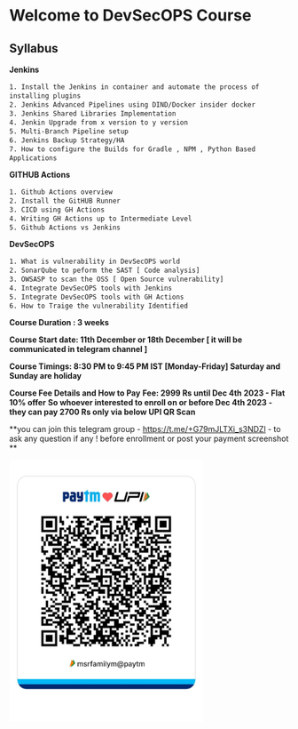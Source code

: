 # Welcome to DevSecOPS Course 
## Syllabus

**Jenkins**

```
1. Install the Jenkins in container and automate the process of installing plugins
2. Jenkins Advanced Pipelines using DIND/Docker insider docker
3. Jenkins Shared Libraries Implementation 
4. Jenkin Upgrade from x version to y version
5. Multi-Branch Pipeline setup
6. Jenkins Backup Strategy/HA
7. How to configure the Builds for Gradle , NPM , Python Based Applications

```
**GITHUB Actions**
```
1. Github Actions overview
2. Install the GitHUB Runner
3. CICD using GH Actions
4. Writing GH Actions up to Intermediate Level
5. Github Actions vs Jenkins
```

**DevSecOPS**
```
1. What is vulnerability in DevSecOPS world 
2. SonarQube to peform the SAST [ Code analysis]
3. OWSASP to scan the OSS [ Open Source vulnerability]
4. Integrate DevSecOPS tools with Jenkins
5. Integrate DevSecOPS tools with GH Actions
6. How to Traige the vulnerability Identified

```

**Course Duration : 3 weeks**

**Course Start date: 11th December or 18th December [ it will be communicated in telegram channel ]**

**Course Timings: 8:30 PM to 9:45 PM IST [Monday-Friday] Saturday and Sunday are holiday**

**Course Fee Details and How to Pay**
**Fee: 2999 Rs until Dec 4th 2023 - Flat 10% offer**
**So whoever interested to enroll on or before Dec 4th 2023 - they can pay 2700 Rs only via below UPI QR Scan**

**you can join this telegram group - https://t.me/+G79mJLTXi_s3NDZl - to ask any question if any ! before enrollment or post your payment screenshot **

<!--  ![Alt text](myupi.jpeg?raw=true "UPI Payment QR Code") -->

<img src="myupi.jpeg" width="350">